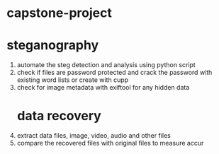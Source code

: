 # capstone-project
# steganography
1. automate the steg detection and analysis using python script
2. check if files are password protected and crack the password with existing word lists or create with cupp
3. check for image metadata with exiftool for any hidden data
   # data recovery
4. extract data files, image, video, audio and other files
5. compare the recovered files with original files to measure accur
